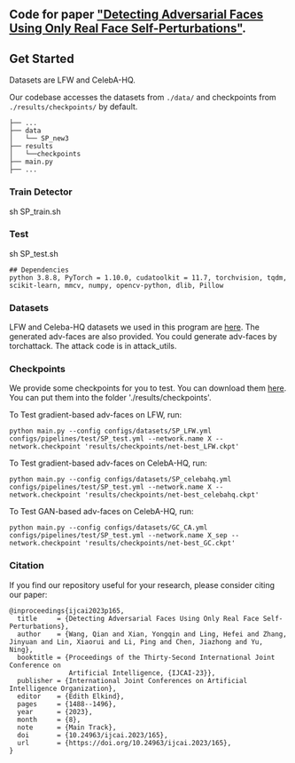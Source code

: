 ## Code for paper ["Detecting Adversarial Faces Using Only Real Face Self-Perturbations"](https://arxiv.org/abs/2304.11359). 

## Get Started

Datasets are LFW and CelebA-HQ.

Our codebase accesses the datasets from `./data/` and checkpoints from `./results/checkpoints/` by default.
```
├── ...
├── data
│   └── SP_new3
├── results
│   └──checkpoints
├── main.py
├── ...
```

### Train Detector
sh SP_train.sh

### Test
sh SP_test.sh

```
## Dependencies
python 3.8.8, PyTorch = 1.10.0, cudatoolkit = 11.7, torchvision, tqdm, scikit-learn, mmcv, numpy, opencv-python, dlib, Pillow
```

### Datasets

LFW and Celeba-HQ datasets we used in this program are [here](https://pan.baidu.com/s/1mWNC4NkJrVkMWWwTxdTb2A?pwd=koof). The generated adv-faces are also provided. You could generate adv-faces by torchattack. The attack code is in attack_utils.

### Checkpoints

We provide some checkpoints for you to test. You can download them [here](https://pan.baidu.com/s/1cDnb8CFzihI3dbvUsheq2g?pwd=jmao). You can put them into the folder './results/checkpoints'.

To Test gradient-based adv-faces on LFW, run:
```
python main.py --config configs/datasets/SP_LFW.yml configs/pipelines/test/SP_test.yml --network.name X --network.checkpoint 'results/checkpoints/net-best_LFW.ckpt'
```
To Test gradient-based adv-faces on CelebA-HQ, run:
```
python main.py --config configs/datasets/SP_celebahq.yml configs/pipelines/test/SP_test.yml --network.name X --network.checkpoint 'results/checkpoints/net-best_celebahq.ckpt'
```
To Test GAN-based adv-faces on CelebA-HQ, run:
```
python main.py --config configs/datasets/GC_CA.yml configs/pipelines/test/SP_test.yml --network.name X_sep --network.checkpoint 'results/checkpoints/net-best_GC.ckpt'
```

### Citation

If you find our repository useful for your research, please consider citing our paper:
```
@inproceedings{ijcai2023p165,
  title     = {Detecting Adversarial Faces Using Only Real Face Self-Perturbations},
  author    = {Wang, Qian and Xian, Yongqin and Ling, Hefei and Zhang, Jinyuan and Lin, Xiaorui and Li, Ping and Chen, Jiazhong and Yu, Ning},
  booktitle = {Proceedings of the Thirty-Second International Joint Conference on
               Artificial Intelligence, {IJCAI-23}},
  publisher = {International Joint Conferences on Artificial Intelligence Organization},
  editor    = {Edith Elkind},
  pages     = {1488--1496},
  year      = {2023},
  month     = {8},
  note      = {Main Track},
  doi       = {10.24963/ijcai.2023/165},
  url       = {https://doi.org/10.24963/ijcai.2023/165},
}
```
